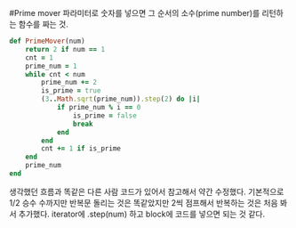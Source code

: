 #Prime mover
파라미터로 숫자를 넣으면 그 순서의 소수(prime number)를 리턴하는 함수를 짜는 것.

```ruby
def PrimeMover(num)
    return 2 if num == 1
    cnt = 1
    prime_num = 1
    while cnt < num
        prime_num += 2
        is_prime = true
        (3..Math.sqrt(prime_num)).step(2) do |i|
            if prime_num % i == 0
                is_prime = false
                break
            end
        end
        cnt += 1 if is_prime
    end
    prime_num
end
```
생각했던 흐름과 똑같은 다른 사람 코드가 있어서 참고해서 약간 수정했다. 기본적으로 1/2 승수 수까지만 반복문 돌리는 것은 똑같았지만 2씩 점프해서 반복하는 것은 처음 봐서 추가했다. iterator에 .step(num) 하고 block에 코드를 넣으면 되는 것 같다.
